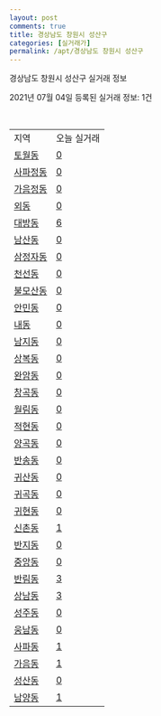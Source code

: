 ```yaml
---
layout: post
comments: true
title: 경상남도 창원시 성산구
categories: [실거래가]
permalink: /apt/경상남도 창원시 성산구
---
```


경상남도 창원시 성산구 실거래 정보

2021년 07월 04일 등록된 실거래 정보: 1건

<script type="text/javascript">
  google.charts.load('current', {'packages':['corechart']});
  google.charts.setOnLoadCallback(drawChart);

  function drawChart() {
    var data = google.visualization.arrayToDataTable([['거래일', '매매', '전월세', '전매'], ['20-07', 584, 374, 0], ['20-08', 301, 302, 0], ['20-09', 431, 305, 0], ['20-10', 963, 334, 0], ['20-11', 1404, 424, 0], ['20-12', 409, 412, 0], ['21-01', 161, 368, 0], ['21-02', 169, 353, 0], ['21-03', 269, 363, 0], ['21-04', 474, 347, 0], ['21-05', 536, 322, 0], ['21-06', 312, 209, 40]]);

    var options = {
      title: '최근 유형별 거래량 추이',
      legend: { position: 'bottom' }
    };

    var chart = new google.visualization.LineChart(document.getElementById('columnchart_material'));
    chart.draw(data, (options));
  }
</script>

<div id="columnchart_material" style="width: 95%; margin-left: -35px"></div>
<br>
<table class="sortable">
  <tr>
    <td>지역</td>
    <td>오늘 실거래</td>
  </tr>

  
  <tr class="item">
    <td><a href="경상남도 창원시 성산구 토월동">토월동</a></td>
    <td><a href="경상남도 창원시 성산구 토월동">0</a></td>
  </tr>
    

  <tr class="item">
    <td><a href="경상남도 창원시 성산구 사파정동">사파정동</a></td>
    <td><a href="경상남도 창원시 성산구 사파정동">0</a></td>
  </tr>
    

  <tr class="item">
    <td><a href="경상남도 창원시 성산구 가음정동">가음정동</a></td>
    <td><a href="경상남도 창원시 성산구 가음정동">0</a></td>
  </tr>
    

  <tr class="item">
    <td><a href="경상남도 창원시 성산구 외동">외동</a></td>
    <td><a href="경상남도 창원시 성산구 외동">0</a></td>
  </tr>
    

  <tr class="item">
    <td><a href="경상남도 창원시 성산구 대방동">대방동</a></td>
    <td><a href="경상남도 창원시 성산구 대방동">6</a></td>
  </tr>
    

  <tr class="item">
    <td><a href="경상남도 창원시 성산구 남산동">남산동</a></td>
    <td><a href="경상남도 창원시 성산구 남산동">0</a></td>
  </tr>
    

  <tr class="item">
    <td><a href="경상남도 창원시 성산구 삼정자동">삼정자동</a></td>
    <td><a href="경상남도 창원시 성산구 삼정자동">0</a></td>
  </tr>
    

  <tr class="item">
    <td><a href="경상남도 창원시 성산구 천선동">천선동</a></td>
    <td><a href="경상남도 창원시 성산구 천선동">0</a></td>
  </tr>
    

  <tr class="item">
    <td><a href="경상남도 창원시 성산구 불모산동">불모산동</a></td>
    <td><a href="경상남도 창원시 성산구 불모산동">0</a></td>
  </tr>
    

  <tr class="item">
    <td><a href="경상남도 창원시 성산구 안민동">안민동</a></td>
    <td><a href="경상남도 창원시 성산구 안민동">0</a></td>
  </tr>
    

  <tr class="item">
    <td><a href="경상남도 창원시 성산구 내동">내동</a></td>
    <td><a href="경상남도 창원시 성산구 내동">0</a></td>
  </tr>
    

  <tr class="item">
    <td><a href="경상남도 창원시 성산구 남지동">남지동</a></td>
    <td><a href="경상남도 창원시 성산구 남지동">0</a></td>
  </tr>
    

  <tr class="item">
    <td><a href="경상남도 창원시 성산구 상복동">상복동</a></td>
    <td><a href="경상남도 창원시 성산구 상복동">0</a></td>
  </tr>
    

  <tr class="item">
    <td><a href="경상남도 창원시 성산구 완암동">완암동</a></td>
    <td><a href="경상남도 창원시 성산구 완암동">0</a></td>
  </tr>
    

  <tr class="item">
    <td><a href="경상남도 창원시 성산구 창곡동">창곡동</a></td>
    <td><a href="경상남도 창원시 성산구 창곡동">0</a></td>
  </tr>
    

  <tr class="item">
    <td><a href="경상남도 창원시 성산구 월림동">월림동</a></td>
    <td><a href="경상남도 창원시 성산구 월림동">0</a></td>
  </tr>
    

  <tr class="item">
    <td><a href="경상남도 창원시 성산구 적현동">적현동</a></td>
    <td><a href="경상남도 창원시 성산구 적현동">0</a></td>
  </tr>
    

  <tr class="item">
    <td><a href="경상남도 창원시 성산구 양곡동">양곡동</a></td>
    <td><a href="경상남도 창원시 성산구 양곡동">0</a></td>
  </tr>
    

  <tr class="item">
    <td><a href="경상남도 창원시 성산구 반송동">반송동</a></td>
    <td><a href="경상남도 창원시 성산구 반송동">0</a></td>
  </tr>
    

  <tr class="item">
    <td><a href="경상남도 창원시 성산구 귀산동">귀산동</a></td>
    <td><a href="경상남도 창원시 성산구 귀산동">0</a></td>
  </tr>
    

  <tr class="item">
    <td><a href="경상남도 창원시 성산구 귀곡동">귀곡동</a></td>
    <td><a href="경상남도 창원시 성산구 귀곡동">0</a></td>
  </tr>
    

  <tr class="item">
    <td><a href="경상남도 창원시 성산구 귀현동">귀현동</a></td>
    <td><a href="경상남도 창원시 성산구 귀현동">0</a></td>
  </tr>
    

  <tr class="item">
    <td><a href="경상남도 창원시 성산구 신촌동">신촌동</a></td>
    <td><a href="경상남도 창원시 성산구 신촌동">1</a></td>
  </tr>
    

  <tr class="item">
    <td><a href="경상남도 창원시 성산구 반지동">반지동</a></td>
    <td><a href="경상남도 창원시 성산구 반지동">0</a></td>
  </tr>
    

  <tr class="item">
    <td><a href="경상남도 창원시 성산구 중앙동">중앙동</a></td>
    <td><a href="경상남도 창원시 성산구 중앙동">0</a></td>
  </tr>
    

  <tr class="item">
    <td><a href="경상남도 창원시 성산구 반림동">반림동</a></td>
    <td><a href="경상남도 창원시 성산구 반림동">3</a></td>
  </tr>
    

  <tr class="item">
    <td><a href="경상남도 창원시 성산구 상남동">상남동</a></td>
    <td><a href="경상남도 창원시 성산구 상남동">3</a></td>
  </tr>
    

  <tr class="item">
    <td><a href="경상남도 창원시 성산구 성주동">성주동</a></td>
    <td><a href="경상남도 창원시 성산구 성주동">0</a></td>
  </tr>
    

  <tr class="item">
    <td><a href="경상남도 창원시 성산구 웅남동">웅남동</a></td>
    <td><a href="경상남도 창원시 성산구 웅남동">0</a></td>
  </tr>
    

  <tr class="item">
    <td><a href="경상남도 창원시 성산구 사파동">사파동</a></td>
    <td><a href="경상남도 창원시 성산구 사파동">1</a></td>
  </tr>
    

  <tr class="item">
    <td><a href="경상남도 창원시 성산구 가음동">가음동</a></td>
    <td><a href="경상남도 창원시 성산구 가음동">1</a></td>
  </tr>
    

  <tr class="item">
    <td><a href="경상남도 창원시 성산구 성산동">성산동</a></td>
    <td><a href="경상남도 창원시 성산구 성산동">0</a></td>
  </tr>
    

  <tr class="item">
    <td><a href="경상남도 창원시 성산구 남양동">남양동</a></td>
    <td><a href="경상남도 창원시 성산구 남양동">1</a></td>
  </tr>
    


</table>


    